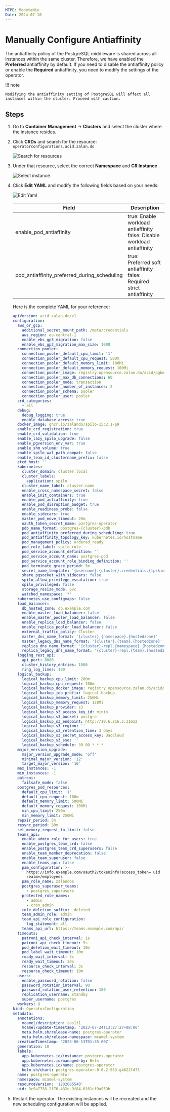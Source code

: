 ```yaml
---
MTPE: ModetaNiu
Date: 2024-07-10
---
```


# Manually Configure Antiaffinity

The antiaffinity policy of the PostgreSQL middleware is shared across all instances within the same cluster.
Therefore, we have enabled the __Preferred__ antiaffinity by default. If you need to disable the antiaffinity policy
or enable the __Required__ antiaffinity, you need to modify the settings of the operator.

!!! note

    Modifying the antiaffinity setting of PostgreSQL will affect all instances within the cluster. Proceed with caution.

## Steps

1. Go to __Container Management__ -> __Clusters__ and select the cluster where the instance resides.

2. Click __CRDs__ and search for the resource: `operatorconfigurations.acid.zalan.do`

    ![Search for resources](../images/antiaff01.png)

3. Under that resource, select the correct __Namespace__ and __CR Instance__ .

    ![Select instance](../images/antiaff00.png)

4. Click __Edit YAML__ and modify the following fields based on your needs:

    ![Edit Yaml](../images/antiaff02.png)

    | Field                                          | Description                                           |
    | ---------------------------------------------- | ----------------------------------------------------- |
    | enable_pod_antiaffinity | true: Enable workload antiaffinity<br>false: Disable workload antiaffinity |
    | pod_antiaffinity_preferred_during_scheduling | true: Preferred soft antiaffinity<br>false: Required strict antiaffinity |

    Here is the complete YAML for your reference:

    ```yaml 
    apiVersion: acid.zalan.do/v1
    configuration:
      aws_or_gcp:
        additional_secret_mount_path: /meta/credentials
        aws_region: eu-central-1
        enable_ebs_gp3_migration: false
        enable_ebs_gp3_migration_max_size: 1000
      connection_pooler:
        connection_pooler_default_cpu_limit: '1'
        connection_pooler_default_cpu_request: 500m
        connection_pooler_default_memory_limit: 100Mi
        connection_pooler_default_memory_request: 100Mi
        connection_pooler_image: registry.opensource.zalan.do/acid/pgbouncer:master-26
        connection_pooler_max_db_connections: 60
        connection_pooler_mode: transaction
        connection_pooler_number_of_instances: 2
        connection_pooler_schema: pooler
        connection_pooler_user: pooler
      crd_categories:
        - all
      debug:
        debug_logging: true
        enable_database_access: true
      docker_image: ghcr.io/zalando/spilo-15:2.1-p9
      enable_crd_registration: true
      enable_crd_validation: true
      enable_lazy_spilo_upgrade: false
      enable_pgversion_env_var: true
      enable_shm_volume: true
      enable_spilo_wal_path_compat: false
      enable_team_id_clustername_prefix: false
      etcd_host: ''
      kubernetes:
        cluster_domain: cluster.local
        cluster_labels:
          application: spilo
        cluster_name_label: cluster-name
        enable_cross_namespace_secret: false
        enable_init_containers: true
        enable_pod_antiaffinity: true
        enable_pod_disruption_budget: true
        enable_readiness_probe: false
        enable_sidecars: true
        master_pod_move_timeout: 20m
        oauth_token_secret_name: postgres-operator
        pdb_name_format: postgres-{cluster}-pdb
        pod_antiaffinity_preferred_during_scheduling: true
        pod_antiaffinity_topology_key: kubernetes.io/hostname
        pod_management_policy: ordered_ready
        pod_role_label: spilo-role
        pod_service_account_definition: ''
        pod_service_account_name: postgres-pod
        pod_service_account_role_binding_definition: ''
        pod_terminate_grace_period: 5m
        secret_name_template: '{username}.{cluster}.credentials.{tprkind}.{tprgroup}'
        share_pgsocket_with_sidecars: false
        spilo_allow_privilege_escalation: true
        spilo_privileged: false
        storage_resize_mode: pvc
        watched_namespace: '*'
      kubernetes_use_configmaps: false
      load_balancer:
        db_hosted_zone: db.example.com
        enable_master_load_balancer: false
        enable_master_pooler_load_balancer: false
        enable_replica_load_balancer: false
        enable_replica_pooler_load_balancer: false
        external_traffic_policy: Cluster
        master_dns_name_format: '{cluster}.{namespace}.{hostedzone}'
        master_legacy_dns_name_format: '{cluster}.{team}.{hostedzone}'
        replica_dns_name_format: '{cluster}-repl.{namespace}.{hostedzone}'
        replica_legacy_dns_name_format: '{cluster}-repl.{team}.{hostedzone}'
      logging_rest_api:
        api_port: 8080
        cluster_history_entries: 1000
        ring_log_lines: 100
      logical_backup:
        logical_backup_cpu_limit: 200m
        logical_backup_cpu_request: 100m
        logical_backup_docker_image: registry.opensource.zalan.do/acid/logical-backup:v1.9.0
        logical_backup_job_prefix: logical-backup-
        logical_backup_memory_limit: 256Mi
        logical_backup_memory_request: 128Mi
        logical_backup_provider: s3
        logical_backup_s3_access_key_id: minio
        logical_backup_s3_bucket: postgre
        logical_backup_s3_endpoint: http://10.6.216.5:31612
        logical_backup_s3_region: ''
        logical_backup_s3_retention_time: 3 days
        logical_backup_s3_secret_access_key: Daocloud
        logical_backup_s3_sse: ''
        logical_backup_schedule: 30 00 * * *
      major_version_upgrade:
        major_version_upgrade_mode: 'off'
        minimal_major_version: '12'
        target_major_version: '16'
      max_instances: -1
      min_instances: -1
      patroni:
        failsafe_mode: false
      postgres_pod_resources:
        default_cpu_limit: '1'
        default_cpu_request: 100m
        default_memory_limit: 500Mi
        default_memory_request: 100Mi
        min_cpu_limit: 250m
        min_memory_limit: 250Mi
      repair_period: 5m
      resync_period: 30m
      set_memory_request_to_limit: false
      teams_api:
        enable_admin_role_for_users: true
        enable_postgres_team_crd: false
        enable_postgres_team_crd_superusers: false
        enable_team_member_deprecation: false
        enable_team_superuser: false
        enable_teams_api: false
        pam_configuration: >-
          https://info.example.com/oauth2/tokeninfo?access_token= uid
          realm=/employees
        pam_role_name: zalandos
        postgres_superuser_teams:
          - postgres_superusers
        protected_role_names:
          - admin
          - cron_admin
        role_deletion_suffix: _deleted
        team_admin_role: admin
        team_api_role_configuration:
          log_statement: all
        teams_api_url: https://teams.example.com/api/
      timeouts:
        patroni_api_check_interval: 1s
        patroni_api_check_timeout: 5s
        pod_deletion_wait_timeout: 10m
        pod_label_wait_timeout: 10m
        ready_wait_interval: 3s
        ready_wait_timeout: 30s
        resource_check_interval: 3s
        resource_check_timeout: 10m
      users:
        enable_password_rotation: false
        password_rotation_interval: 90
        password_rotation_user_retention: 180
        replication_username: standby
        super_username: postgres
      workers: 8
    kind: OperatorConfiguration
    metadata:
      annotations:
        mcamel/description: cas111
        mcamel/update-timestamp: '2023-07-24T13:27:27+08:00'
        meta.helm.sh/release-name: postgres-operator
        meta.helm.sh/release-namespace: mcamel-system
      creationTimestamp: '2023-06-13T01:35:00Z'
      generation: 10
      labels:
        app.kubernetes.io/instance: postgres-operator
        app.kubernetes.io/managed-by: Helm
        app.kubernetes.io/name: postgres-operator
        helm.sh/chart: postgres-operator-0.0.2-553-g4622fd73
      name: postgres-operator
      namespace: mcamel-system
      resourceVersion: '1202085540'
      uid: 3c9a7758-2f76-432e-9f84-0161cf9a959b
    ```

5. Restart the operator. The existing instances will be recreated and the new scheduling configuration will be applied.

